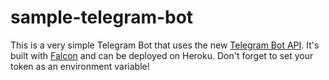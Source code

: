 # sample-telegram-bot
This is a very simple Telegram Bot that uses the new [Telegram Bot API](https://core.telegram.org/bots). It's built with [Falcon](http://falconframework.org/) and can be deployed on Heroku. Don't forget to set your token as an environment variable!

